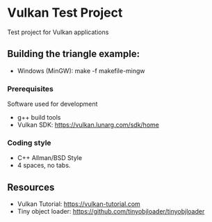 # Vulkan Test Project

Test project for Vulkan applications

## Building the triangle example:

* Windows (MinGW): make -f makefile-mingw

### Prerequisites

Software used for development
* g++ build tools
* Vulkan SDK: https://vulkan.lunarg.com/sdk/home 

### Coding style

* C++ Allman/BSD Style
* 4 spaces, no tabs.

## Resources

* Vulkan Tutorial: https://vulkan-tutorial.com
* Tiny object loader: https://github.com/tinyobjloader/tinyobjloader
